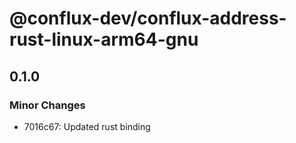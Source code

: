 # @conflux-dev/conflux-address-rust-linux-arm64-gnu

## 0.1.0

### Minor Changes

- 7016c67: Updated rust binding
